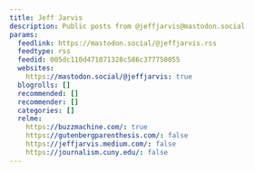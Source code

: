 ```yaml
---
title: Jeff Jarvis
description: Public posts from @jeffjarvis@mastodon.social
params:
  feedlink: https://mastodon.social/@jeffjarvis.rss
  feedtype: rss
  feedid: 005dc110d471071328c586c377750055
  websites:
    https://mastodon.social/@jeffjarvis: true
  blogrolls: []
  recommended: []
  recommender: []
  categories: []
  relme:
    https://buzzmachine.com/: true
    https://gutenbergparenthesis.com/: false
    https://jeffjarvis.medium.com/: false
    https://journalism.cuny.edu/: false
---
```

